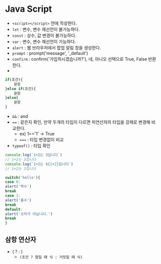 # Java Script
- `<script></script>` 안에 작성한다.
- `let` : 변수, 변수 재선언이 불가능하다.
- `const` : 상수, 값 변경이 불가능하다.
- `var` : 변수, 변수 재선언이 가능하다.
- `alert` : 웹 브라우저에서 팝업 알림 창을 생성한다.
- `prompt` : prompt('message', '_default')
- `confirm` : confirm('가입하시겠습니까?'), 네, 아니오 선택으로 True, False 반환한다.
- 
```js
if(조건){
    문장
}else if(조건){
    문장
}else{
    문장
}
```

- `&&` : and
- `==` : 같은지 확인, 만약 두개의 타입이 다르면 피연산자의 타입을 강제로 변경해 비교한다.
  - ex) 1=='1' -> True
  - `===` : 타입 변경없이 비교
- `typeof()` : 타입 확인

```js
console.log(`1+2는 3입니다`)
// 1+2는 3입니다
console.log(`1+2는 ${1+2}입니다`)
// 1+2는 3입니다
```

```js
switch('hello'){
case 0:
alert('짝수')
break
case 1:
alert('홀수')
break
default:
alert('숫자가 아닙니다.')
break
}
```

## 삼항 연산자

- ( ?   : )
  - `(조건 ? 참일 때 식 : 거짓일 때 식)`


